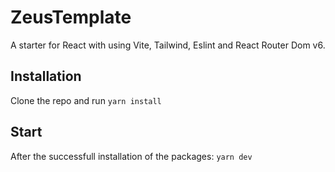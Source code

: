 # ZeusTemplate

A starter for React with using Vite, Tailwind, Eslint and React Router Dom v6.

## Installation

Clone the repo and run `yarn install`

## Start

After the successfull installation of the packages: `yarn dev`